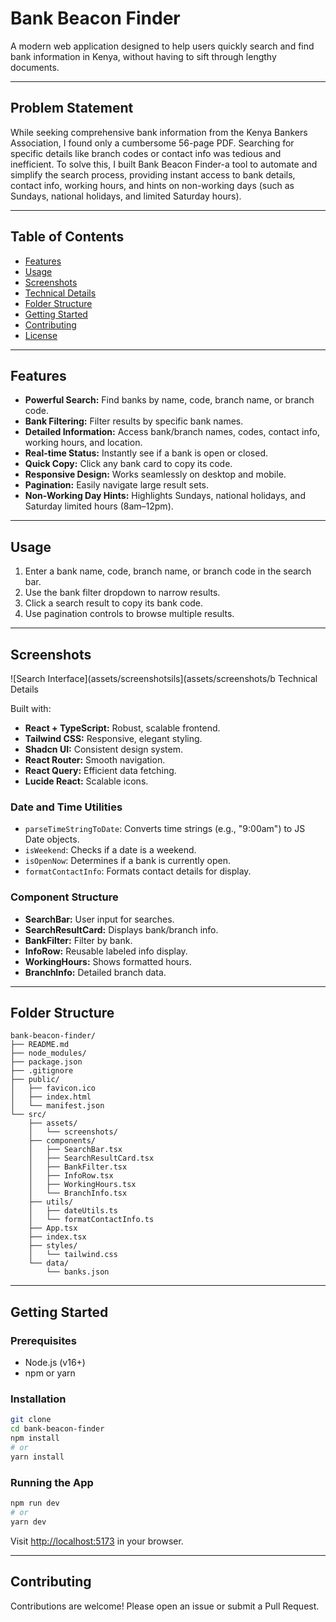 # Bank Beacon Finder

A modern web application designed to help users quickly search and find bank information in Kenya, without having to sift through lengthy documents.

---

## Problem Statement

While seeking comprehensive bank information from the Kenya Bankers Association, I found only a cumbersome 56-page PDF. Searching for specific details like branch codes or contact info was tedious and inefficient. To solve this, I built Bank Beacon Finder-a tool to automate and simplify the search process, providing instant access to bank details, contact info, working hours, and hints on non-working days (such as Sundays, national holidays, and limited Saturday hours).

---

## Table of Contents

- [Features](#features)
- [Usage](#usage)
- [Screenshots](#screenshots)
- [Technical Details](#technical-details)
- [Folder Structure](#folder-structure)
- [Getting Started](#getting-started)
- [Contributing](#contributing)
- [License](#license)

---

## Features

- **Powerful Search:** Find banks by name, code, branch name, or branch code.
- **Bank Filtering:** Filter results by specific bank names.
- **Detailed Information:** Access bank/branch names, codes, contact info, working hours, and location.
- **Real-time Status:** Instantly see if a bank is open or closed.
- **Quick Copy:** Click any bank card to copy its code.
- **Responsive Design:** Works seamlessly on desktop and mobile.
- **Pagination:** Easily navigate large result sets.
- **Non-Working Day Hints:** Highlights Sundays, national holidays, and Saturday limited hours (8am–12pm).

---

## Usage

1. Enter a bank name, code, branch name, or branch code in the search bar.
2. Use the bank filter dropdown to narrow results.
3. Click a search result to copy its bank code.
4. Use pagination controls to browse multiple results.

---

## Screenshots

![Search Interface](assets/screenshotsils](assets/screenshots/b Technical Details

Built with:

- **React + TypeScript:** Robust, scalable frontend.
- **Tailwind CSS:** Responsive, elegant styling.
- **Shadcn UI:** Consistent design system.
- **React Router:** Smooth navigation.
- **React Query:** Efficient data fetching.
- **Lucide React:** Scalable icons.

### Date and Time Utilities

- `parseTimeStringToDate`: Converts time strings (e.g., "9:00am") to JS Date objects.
- `isWeekend`: Checks if a date is a weekend.
- `isOpenNow`: Determines if a bank is currently open.
- `formatContactInfo`: Formats contact details for display.

### Component Structure

- **SearchBar:** User input for searches.
- **SearchResultCard:** Displays bank/branch info.
- **BankFilter:** Filter by bank.
- **InfoRow:** Reusable labeled info display.
- **WorkingHours:** Shows formatted hours.
- **BranchInfo:** Detailed branch data.

---

## Folder Structure

```
bank-beacon-finder/
├── README.md
├── node_modules/
├── package.json
├── .gitignore
├── public/
│   ├── favicon.ico
│   ├── index.html
│   └── manifest.json
└── src/
    ├── assets/
    │   └── screenshots/
    ├── components/
    │   ├── SearchBar.tsx
    │   ├── SearchResultCard.tsx
    │   ├── BankFilter.tsx
    │   ├── InfoRow.tsx
    │   ├── WorkingHours.tsx
    │   └── BranchInfo.tsx
    ├── utils/
    │   ├── dateUtils.ts
    │   └── formatContactInfo.ts
    ├── App.tsx
    ├── index.tsx
    ├── styles/
    │   └── tailwind.css
    └── data/
        └── banks.json
```

---

## Getting Started

### Prerequisites

- Node.js (v16+)
- npm or yarn

### Installation

```sh
git clone 
cd bank-beacon-finder
npm install
# or
yarn install
```

### Running the App

```sh
npm run dev
# or
yarn dev
```

Visit [http://localhost:5173](http://localhost:5173) in your browser.

---

## Contributing

Contributions are welcome! Please open an issue or submit a Pull Request.

